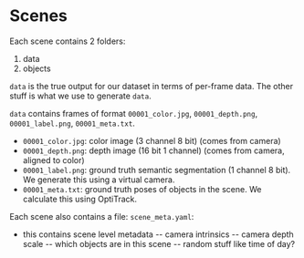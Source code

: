 # Scenes

Each scene contains 2 folders:
1) data
2) objects

`data` is the true output for our dataset in terms of per-frame data. The other stuff is what we use to generate `data`.

`data` contains frames of format `00001_color.jpg`, `00001_depth.png`, `00001_label.png`, `00001_meta.txt`. 
- `00001_color.jpg`: color image (3 channel 8 bit) (comes from camera)
- `00001_depth.png`: depth image (16 bit 1 channel) (comes from camera, aligned to color)
- `00001_label.png`: ground truth semantic segmentation (1 channel 8 bit). We generate this using a virtual camera.
- `00001_meta.txt`: ground truth poses of objects in the scene. We calculate this using OptiTrack.

Each scene also contains a file:
`scene_meta.yaml`:
- this contains scene level metadata
-- camera intrinsics
-- camera depth scale
-- which objects are in this scene
-- random stuff like time of day?